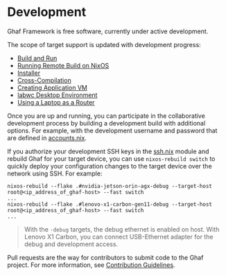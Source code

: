 <!--
    Copyright 2022-2024 TII (SSRC) and the Ghaf contributors
    SPDX-License-Identifier: CC-BY-SA-4.0
-->

# Development

Ghaf Framework is free software, currently under active development.

The scope of target support is updated with development progress:

* [Build and Run](./build_and_run.md)
* [Running Remote Build on NixOS](./remote_build_setup.md)
* [Installer](./installer.md)
* [Cross-Compilation](./cross_compilation.md)
* [Creating Application VM](./creating_appvm.md)
* [labwc Desktop Environment](./labwc.md)
* [Using a Laptop as a Router](./linux-router.md)

Once you are up and running, you can participate in the collaborative development process by building a development build with additional options. For example, with the development username and password that are defined in [accounts.nix](https://github.com/tiiuae/ghaf/blob/main/modules/users/accounts.nix).

If you authorize your development SSH keys in the [ssh.nix](https://github.com/tiiuae/ghaf/blob/main/modules/development/ssh.nix#L10-L23) module and rebuild Ghaf for your target device, you can use `nixos-rebuild switch` to quickly deploy your configuration changes to the target device over the network using SSH. For example:

    nixos-rebuild --flake .#nvidia-jetson-orin-agx-debug --target-host root@<ip_address_of_ghaf-host> --fast switch
    ...
    nixos-rebuild --flake .#lenovo-x1-carbon-gen11-debug --target-host root@<ip_address_of_ghaf-host> --fast switch
    ...

> With the `-debug` targets, the debug ethernet is enabled on host. With Lenovo X1 Carbon, you can connect USB-Ethernet adapter for the debug and development access.

Pull requests are the way for contributors to submit code to the Ghaf project. For more information, see [Contribution Guidelines](../appendices/contributing_general.md).
